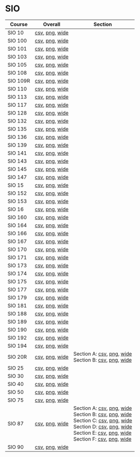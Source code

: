 # SIO

| Course | Overall | Section |
| ------ | ------- | ------- |
| SIO 10 | [csv](https://github.com/UCSD-Historical-Enrollment-Data/2024Fall/blob/main/overall/SIO%2010.csv), [png](https://raw.githubusercontent.com/UCSD-Historical-Enrollment-Data/2024Fall/main/plot_overall/SIO%2010.png), [wide](https://raw.githubusercontent.com/UCSD-Historical-Enrollment-Data/2024Fall/main/plot_overall_wide/SIO%2010.png) |  |
| SIO 100 | [csv](https://github.com/UCSD-Historical-Enrollment-Data/2024Fall/blob/main/overall/SIO%20100.csv), [png](https://raw.githubusercontent.com/UCSD-Historical-Enrollment-Data/2024Fall/main/plot_overall/SIO%20100.png), [wide](https://raw.githubusercontent.com/UCSD-Historical-Enrollment-Data/2024Fall/main/plot_overall_wide/SIO%20100.png) |  |
| SIO 101 | [csv](https://github.com/UCSD-Historical-Enrollment-Data/2024Fall/blob/main/overall/SIO%20101.csv), [png](https://raw.githubusercontent.com/UCSD-Historical-Enrollment-Data/2024Fall/main/plot_overall/SIO%20101.png), [wide](https://raw.githubusercontent.com/UCSD-Historical-Enrollment-Data/2024Fall/main/plot_overall_wide/SIO%20101.png) |  |
| SIO 103 | [csv](https://github.com/UCSD-Historical-Enrollment-Data/2024Fall/blob/main/overall/SIO%20103.csv), [png](https://raw.githubusercontent.com/UCSD-Historical-Enrollment-Data/2024Fall/main/plot_overall/SIO%20103.png), [wide](https://raw.githubusercontent.com/UCSD-Historical-Enrollment-Data/2024Fall/main/plot_overall_wide/SIO%20103.png) |  |
| SIO 105 | [csv](https://github.com/UCSD-Historical-Enrollment-Data/2024Fall/blob/main/overall/SIO%20105.csv), [png](https://raw.githubusercontent.com/UCSD-Historical-Enrollment-Data/2024Fall/main/plot_overall/SIO%20105.png), [wide](https://raw.githubusercontent.com/UCSD-Historical-Enrollment-Data/2024Fall/main/plot_overall_wide/SIO%20105.png) |  |
| SIO 108 | [csv](https://github.com/UCSD-Historical-Enrollment-Data/2024Fall/blob/main/overall/SIO%20108.csv), [png](https://raw.githubusercontent.com/UCSD-Historical-Enrollment-Data/2024Fall/main/plot_overall/SIO%20108.png), [wide](https://raw.githubusercontent.com/UCSD-Historical-Enrollment-Data/2024Fall/main/plot_overall_wide/SIO%20108.png) |  |
| SIO 109R | [csv](https://github.com/UCSD-Historical-Enrollment-Data/2024Fall/blob/main/overall/SIO%20109R.csv), [png](https://raw.githubusercontent.com/UCSD-Historical-Enrollment-Data/2024Fall/main/plot_overall/SIO%20109R.png), [wide](https://raw.githubusercontent.com/UCSD-Historical-Enrollment-Data/2024Fall/main/plot_overall_wide/SIO%20109R.png) |  |
| SIO 110 | [csv](https://github.com/UCSD-Historical-Enrollment-Data/2024Fall/blob/main/overall/SIO%20110.csv), [png](https://raw.githubusercontent.com/UCSD-Historical-Enrollment-Data/2024Fall/main/plot_overall/SIO%20110.png), [wide](https://raw.githubusercontent.com/UCSD-Historical-Enrollment-Data/2024Fall/main/plot_overall_wide/SIO%20110.png) |  |
| SIO 113 | [csv](https://github.com/UCSD-Historical-Enrollment-Data/2024Fall/blob/main/overall/SIO%20113.csv), [png](https://raw.githubusercontent.com/UCSD-Historical-Enrollment-Data/2024Fall/main/plot_overall/SIO%20113.png), [wide](https://raw.githubusercontent.com/UCSD-Historical-Enrollment-Data/2024Fall/main/plot_overall_wide/SIO%20113.png) |  |
| SIO 117 | [csv](https://github.com/UCSD-Historical-Enrollment-Data/2024Fall/blob/main/overall/SIO%20117.csv), [png](https://raw.githubusercontent.com/UCSD-Historical-Enrollment-Data/2024Fall/main/plot_overall/SIO%20117.png), [wide](https://raw.githubusercontent.com/UCSD-Historical-Enrollment-Data/2024Fall/main/plot_overall_wide/SIO%20117.png) |  |
| SIO 128 | [csv](https://github.com/UCSD-Historical-Enrollment-Data/2024Fall/blob/main/overall/SIO%20128.csv), [png](https://raw.githubusercontent.com/UCSD-Historical-Enrollment-Data/2024Fall/main/plot_overall/SIO%20128.png), [wide](https://raw.githubusercontent.com/UCSD-Historical-Enrollment-Data/2024Fall/main/plot_overall_wide/SIO%20128.png) |  |
| SIO 132 | [csv](https://github.com/UCSD-Historical-Enrollment-Data/2024Fall/blob/main/overall/SIO%20132.csv), [png](https://raw.githubusercontent.com/UCSD-Historical-Enrollment-Data/2024Fall/main/plot_overall/SIO%20132.png), [wide](https://raw.githubusercontent.com/UCSD-Historical-Enrollment-Data/2024Fall/main/plot_overall_wide/SIO%20132.png) |  |
| SIO 135 | [csv](https://github.com/UCSD-Historical-Enrollment-Data/2024Fall/blob/main/overall/SIO%20135.csv), [png](https://raw.githubusercontent.com/UCSD-Historical-Enrollment-Data/2024Fall/main/plot_overall/SIO%20135.png), [wide](https://raw.githubusercontent.com/UCSD-Historical-Enrollment-Data/2024Fall/main/plot_overall_wide/SIO%20135.png) |  |
| SIO 136 | [csv](https://github.com/UCSD-Historical-Enrollment-Data/2024Fall/blob/main/overall/SIO%20136.csv), [png](https://raw.githubusercontent.com/UCSD-Historical-Enrollment-Data/2024Fall/main/plot_overall/SIO%20136.png), [wide](https://raw.githubusercontent.com/UCSD-Historical-Enrollment-Data/2024Fall/main/plot_overall_wide/SIO%20136.png) |  |
| SIO 139 | [csv](https://github.com/UCSD-Historical-Enrollment-Data/2024Fall/blob/main/overall/SIO%20139.csv), [png](https://raw.githubusercontent.com/UCSD-Historical-Enrollment-Data/2024Fall/main/plot_overall/SIO%20139.png), [wide](https://raw.githubusercontent.com/UCSD-Historical-Enrollment-Data/2024Fall/main/plot_overall_wide/SIO%20139.png) |  |
| SIO 141 | [csv](https://github.com/UCSD-Historical-Enrollment-Data/2024Fall/blob/main/overall/SIO%20141.csv), [png](https://raw.githubusercontent.com/UCSD-Historical-Enrollment-Data/2024Fall/main/plot_overall/SIO%20141.png), [wide](https://raw.githubusercontent.com/UCSD-Historical-Enrollment-Data/2024Fall/main/plot_overall_wide/SIO%20141.png) |  |
| SIO 143 | [csv](https://github.com/UCSD-Historical-Enrollment-Data/2024Fall/blob/main/overall/SIO%20143.csv), [png](https://raw.githubusercontent.com/UCSD-Historical-Enrollment-Data/2024Fall/main/plot_overall/SIO%20143.png), [wide](https://raw.githubusercontent.com/UCSD-Historical-Enrollment-Data/2024Fall/main/plot_overall_wide/SIO%20143.png) |  |
| SIO 145 | [csv](https://github.com/UCSD-Historical-Enrollment-Data/2024Fall/blob/main/overall/SIO%20145.csv), [png](https://raw.githubusercontent.com/UCSD-Historical-Enrollment-Data/2024Fall/main/plot_overall/SIO%20145.png), [wide](https://raw.githubusercontent.com/UCSD-Historical-Enrollment-Data/2024Fall/main/plot_overall_wide/SIO%20145.png) |  |
| SIO 147 | [csv](https://github.com/UCSD-Historical-Enrollment-Data/2024Fall/blob/main/overall/SIO%20147.csv), [png](https://raw.githubusercontent.com/UCSD-Historical-Enrollment-Data/2024Fall/main/plot_overall/SIO%20147.png), [wide](https://raw.githubusercontent.com/UCSD-Historical-Enrollment-Data/2024Fall/main/plot_overall_wide/SIO%20147.png) |  |
| SIO 15 | [csv](https://github.com/UCSD-Historical-Enrollment-Data/2024Fall/blob/main/overall/SIO%2015.csv), [png](https://raw.githubusercontent.com/UCSD-Historical-Enrollment-Data/2024Fall/main/plot_overall/SIO%2015.png), [wide](https://raw.githubusercontent.com/UCSD-Historical-Enrollment-Data/2024Fall/main/plot_overall_wide/SIO%2015.png) |  |
| SIO 152 | [csv](https://github.com/UCSD-Historical-Enrollment-Data/2024Fall/blob/main/overall/SIO%20152.csv), [png](https://raw.githubusercontent.com/UCSD-Historical-Enrollment-Data/2024Fall/main/plot_overall/SIO%20152.png), [wide](https://raw.githubusercontent.com/UCSD-Historical-Enrollment-Data/2024Fall/main/plot_overall_wide/SIO%20152.png) |  |
| SIO 153 | [csv](https://github.com/UCSD-Historical-Enrollment-Data/2024Fall/blob/main/overall/SIO%20153.csv), [png](https://raw.githubusercontent.com/UCSD-Historical-Enrollment-Data/2024Fall/main/plot_overall/SIO%20153.png), [wide](https://raw.githubusercontent.com/UCSD-Historical-Enrollment-Data/2024Fall/main/plot_overall_wide/SIO%20153.png) |  |
| SIO 16 | [csv](https://github.com/UCSD-Historical-Enrollment-Data/2024Fall/blob/main/overall/SIO%2016.csv), [png](https://raw.githubusercontent.com/UCSD-Historical-Enrollment-Data/2024Fall/main/plot_overall/SIO%2016.png), [wide](https://raw.githubusercontent.com/UCSD-Historical-Enrollment-Data/2024Fall/main/plot_overall_wide/SIO%2016.png) |  |
| SIO 160 | [csv](https://github.com/UCSD-Historical-Enrollment-Data/2024Fall/blob/main/overall/SIO%20160.csv), [png](https://raw.githubusercontent.com/UCSD-Historical-Enrollment-Data/2024Fall/main/plot_overall/SIO%20160.png), [wide](https://raw.githubusercontent.com/UCSD-Historical-Enrollment-Data/2024Fall/main/plot_overall_wide/SIO%20160.png) |  |
| SIO 164 | [csv](https://github.com/UCSD-Historical-Enrollment-Data/2024Fall/blob/main/overall/SIO%20164.csv), [png](https://raw.githubusercontent.com/UCSD-Historical-Enrollment-Data/2024Fall/main/plot_overall/SIO%20164.png), [wide](https://raw.githubusercontent.com/UCSD-Historical-Enrollment-Data/2024Fall/main/plot_overall_wide/SIO%20164.png) |  |
| SIO 166 | [csv](https://github.com/UCSD-Historical-Enrollment-Data/2024Fall/blob/main/overall/SIO%20166.csv), [png](https://raw.githubusercontent.com/UCSD-Historical-Enrollment-Data/2024Fall/main/plot_overall/SIO%20166.png), [wide](https://raw.githubusercontent.com/UCSD-Historical-Enrollment-Data/2024Fall/main/plot_overall_wide/SIO%20166.png) |  |
| SIO 167 | [csv](https://github.com/UCSD-Historical-Enrollment-Data/2024Fall/blob/main/overall/SIO%20167.csv), [png](https://raw.githubusercontent.com/UCSD-Historical-Enrollment-Data/2024Fall/main/plot_overall/SIO%20167.png), [wide](https://raw.githubusercontent.com/UCSD-Historical-Enrollment-Data/2024Fall/main/plot_overall_wide/SIO%20167.png) |  |
| SIO 170 | [csv](https://github.com/UCSD-Historical-Enrollment-Data/2024Fall/blob/main/overall/SIO%20170.csv), [png](https://raw.githubusercontent.com/UCSD-Historical-Enrollment-Data/2024Fall/main/plot_overall/SIO%20170.png), [wide](https://raw.githubusercontent.com/UCSD-Historical-Enrollment-Data/2024Fall/main/plot_overall_wide/SIO%20170.png) |  |
| SIO 171 | [csv](https://github.com/UCSD-Historical-Enrollment-Data/2024Fall/blob/main/overall/SIO%20171.csv), [png](https://raw.githubusercontent.com/UCSD-Historical-Enrollment-Data/2024Fall/main/plot_overall/SIO%20171.png), [wide](https://raw.githubusercontent.com/UCSD-Historical-Enrollment-Data/2024Fall/main/plot_overall_wide/SIO%20171.png) |  |
| SIO 173 | [csv](https://github.com/UCSD-Historical-Enrollment-Data/2024Fall/blob/main/overall/SIO%20173.csv), [png](https://raw.githubusercontent.com/UCSD-Historical-Enrollment-Data/2024Fall/main/plot_overall/SIO%20173.png), [wide](https://raw.githubusercontent.com/UCSD-Historical-Enrollment-Data/2024Fall/main/plot_overall_wide/SIO%20173.png) |  |
| SIO 174 | [csv](https://github.com/UCSD-Historical-Enrollment-Data/2024Fall/blob/main/overall/SIO%20174.csv), [png](https://raw.githubusercontent.com/UCSD-Historical-Enrollment-Data/2024Fall/main/plot_overall/SIO%20174.png), [wide](https://raw.githubusercontent.com/UCSD-Historical-Enrollment-Data/2024Fall/main/plot_overall_wide/SIO%20174.png) |  |
| SIO 175 | [csv](https://github.com/UCSD-Historical-Enrollment-Data/2024Fall/blob/main/overall/SIO%20175.csv), [png](https://raw.githubusercontent.com/UCSD-Historical-Enrollment-Data/2024Fall/main/plot_overall/SIO%20175.png), [wide](https://raw.githubusercontent.com/UCSD-Historical-Enrollment-Data/2024Fall/main/plot_overall_wide/SIO%20175.png) |  |
| SIO 177 | [csv](https://github.com/UCSD-Historical-Enrollment-Data/2024Fall/blob/main/overall/SIO%20177.csv), [png](https://raw.githubusercontent.com/UCSD-Historical-Enrollment-Data/2024Fall/main/plot_overall/SIO%20177.png), [wide](https://raw.githubusercontent.com/UCSD-Historical-Enrollment-Data/2024Fall/main/plot_overall_wide/SIO%20177.png) |  |
| SIO 179 | [csv](https://github.com/UCSD-Historical-Enrollment-Data/2024Fall/blob/main/overall/SIO%20179.csv), [png](https://raw.githubusercontent.com/UCSD-Historical-Enrollment-Data/2024Fall/main/plot_overall/SIO%20179.png), [wide](https://raw.githubusercontent.com/UCSD-Historical-Enrollment-Data/2024Fall/main/plot_overall_wide/SIO%20179.png) |  |
| SIO 181 | [csv](https://github.com/UCSD-Historical-Enrollment-Data/2024Fall/blob/main/overall/SIO%20181.csv), [png](https://raw.githubusercontent.com/UCSD-Historical-Enrollment-Data/2024Fall/main/plot_overall/SIO%20181.png), [wide](https://raw.githubusercontent.com/UCSD-Historical-Enrollment-Data/2024Fall/main/plot_overall_wide/SIO%20181.png) |  |
| SIO 188 | [csv](https://github.com/UCSD-Historical-Enrollment-Data/2024Fall/blob/main/overall/SIO%20188.csv), [png](https://raw.githubusercontent.com/UCSD-Historical-Enrollment-Data/2024Fall/main/plot_overall/SIO%20188.png), [wide](https://raw.githubusercontent.com/UCSD-Historical-Enrollment-Data/2024Fall/main/plot_overall_wide/SIO%20188.png) |  |
| SIO 189 | [csv](https://github.com/UCSD-Historical-Enrollment-Data/2024Fall/blob/main/overall/SIO%20189.csv), [png](https://raw.githubusercontent.com/UCSD-Historical-Enrollment-Data/2024Fall/main/plot_overall/SIO%20189.png), [wide](https://raw.githubusercontent.com/UCSD-Historical-Enrollment-Data/2024Fall/main/plot_overall_wide/SIO%20189.png) |  |
| SIO 190 | [csv](https://github.com/UCSD-Historical-Enrollment-Data/2024Fall/blob/main/overall/SIO%20190.csv), [png](https://raw.githubusercontent.com/UCSD-Historical-Enrollment-Data/2024Fall/main/plot_overall/SIO%20190.png), [wide](https://raw.githubusercontent.com/UCSD-Historical-Enrollment-Data/2024Fall/main/plot_overall_wide/SIO%20190.png) |  |
| SIO 192 | [csv](https://github.com/UCSD-Historical-Enrollment-Data/2024Fall/blob/main/overall/SIO%20192.csv), [png](https://raw.githubusercontent.com/UCSD-Historical-Enrollment-Data/2024Fall/main/plot_overall/SIO%20192.png), [wide](https://raw.githubusercontent.com/UCSD-Historical-Enrollment-Data/2024Fall/main/plot_overall_wide/SIO%20192.png) |  |
| SIO 194 | [csv](https://github.com/UCSD-Historical-Enrollment-Data/2024Fall/blob/main/overall/SIO%20194.csv), [png](https://raw.githubusercontent.com/UCSD-Historical-Enrollment-Data/2024Fall/main/plot_overall/SIO%20194.png), [wide](https://raw.githubusercontent.com/UCSD-Historical-Enrollment-Data/2024Fall/main/plot_overall_wide/SIO%20194.png) |  |
| SIO 20R | [csv](https://github.com/UCSD-Historical-Enrollment-Data/2024Fall/blob/main/overall/SIO%2020R.csv), [png](https://raw.githubusercontent.com/UCSD-Historical-Enrollment-Data/2024Fall/main/plot_overall/SIO%2020R.png), [wide](https://raw.githubusercontent.com/UCSD-Historical-Enrollment-Data/2024Fall/main/plot_overall_wide/SIO%2020R.png) | Section A: [csv](https://github.com/UCSD-Historical-Enrollment-Data/2024Fall/blob/main/section/SIO%2020R_A.csv), [png](https://raw.githubusercontent.com/UCSD-Historical-Enrollment-Data/2024Fall/main/plot_section/SIO%2020R_A.png), [wide](https://raw.githubusercontent.com/UCSD-Historical-Enrollment-Data/2024Fall/main/plot_section_wide/SIO%2020R_A.png)<br>Section B: [csv](https://github.com/UCSD-Historical-Enrollment-Data/2024Fall/blob/main/section/SIO%2020R_B.csv), [png](https://raw.githubusercontent.com/UCSD-Historical-Enrollment-Data/2024Fall/main/plot_section/SIO%2020R_B.png), [wide](https://raw.githubusercontent.com/UCSD-Historical-Enrollment-Data/2024Fall/main/plot_section_wide/SIO%2020R_B.png) |
| SIO 25 | [csv](https://github.com/UCSD-Historical-Enrollment-Data/2024Fall/blob/main/overall/SIO%2025.csv), [png](https://raw.githubusercontent.com/UCSD-Historical-Enrollment-Data/2024Fall/main/plot_overall/SIO%2025.png), [wide](https://raw.githubusercontent.com/UCSD-Historical-Enrollment-Data/2024Fall/main/plot_overall_wide/SIO%2025.png) |  |
| SIO 30 | [csv](https://github.com/UCSD-Historical-Enrollment-Data/2024Fall/blob/main/overall/SIO%2030.csv), [png](https://raw.githubusercontent.com/UCSD-Historical-Enrollment-Data/2024Fall/main/plot_overall/SIO%2030.png), [wide](https://raw.githubusercontent.com/UCSD-Historical-Enrollment-Data/2024Fall/main/plot_overall_wide/SIO%2030.png) |  |
| SIO 40 | [csv](https://github.com/UCSD-Historical-Enrollment-Data/2024Fall/blob/main/overall/SIO%2040.csv), [png](https://raw.githubusercontent.com/UCSD-Historical-Enrollment-Data/2024Fall/main/plot_overall/SIO%2040.png), [wide](https://raw.githubusercontent.com/UCSD-Historical-Enrollment-Data/2024Fall/main/plot_overall_wide/SIO%2040.png) |  |
| SIO 50 | [csv](https://github.com/UCSD-Historical-Enrollment-Data/2024Fall/blob/main/overall/SIO%2050.csv), [png](https://raw.githubusercontent.com/UCSD-Historical-Enrollment-Data/2024Fall/main/plot_overall/SIO%2050.png), [wide](https://raw.githubusercontent.com/UCSD-Historical-Enrollment-Data/2024Fall/main/plot_overall_wide/SIO%2050.png) |  |
| SIO 75 | [csv](https://github.com/UCSD-Historical-Enrollment-Data/2024Fall/blob/main/overall/SIO%2075.csv), [png](https://raw.githubusercontent.com/UCSD-Historical-Enrollment-Data/2024Fall/main/plot_overall/SIO%2075.png), [wide](https://raw.githubusercontent.com/UCSD-Historical-Enrollment-Data/2024Fall/main/plot_overall_wide/SIO%2075.png) |  |
| SIO 87 | [csv](https://github.com/UCSD-Historical-Enrollment-Data/2024Fall/blob/main/overall/SIO%2087.csv), [png](https://raw.githubusercontent.com/UCSD-Historical-Enrollment-Data/2024Fall/main/plot_overall/SIO%2087.png), [wide](https://raw.githubusercontent.com/UCSD-Historical-Enrollment-Data/2024Fall/main/plot_overall_wide/SIO%2087.png) | Section A: [csv](https://github.com/UCSD-Historical-Enrollment-Data/2024Fall/blob/main/section/SIO%2087_A.csv), [png](https://raw.githubusercontent.com/UCSD-Historical-Enrollment-Data/2024Fall/main/plot_section/SIO%2087_A.png), [wide](https://raw.githubusercontent.com/UCSD-Historical-Enrollment-Data/2024Fall/main/plot_section_wide/SIO%2087_A.png)<br>Section B: [csv](https://github.com/UCSD-Historical-Enrollment-Data/2024Fall/blob/main/section/SIO%2087_B.csv), [png](https://raw.githubusercontent.com/UCSD-Historical-Enrollment-Data/2024Fall/main/plot_section/SIO%2087_B.png), [wide](https://raw.githubusercontent.com/UCSD-Historical-Enrollment-Data/2024Fall/main/plot_section_wide/SIO%2087_B.png)<br>Section C: [csv](https://github.com/UCSD-Historical-Enrollment-Data/2024Fall/blob/main/section/SIO%2087_C.csv), [png](https://raw.githubusercontent.com/UCSD-Historical-Enrollment-Data/2024Fall/main/plot_section/SIO%2087_C.png), [wide](https://raw.githubusercontent.com/UCSD-Historical-Enrollment-Data/2024Fall/main/plot_section_wide/SIO%2087_C.png)<br>Section D: [csv](https://github.com/UCSD-Historical-Enrollment-Data/2024Fall/blob/main/section/SIO%2087_D.csv), [png](https://raw.githubusercontent.com/UCSD-Historical-Enrollment-Data/2024Fall/main/plot_section/SIO%2087_D.png), [wide](https://raw.githubusercontent.com/UCSD-Historical-Enrollment-Data/2024Fall/main/plot_section_wide/SIO%2087_D.png)<br>Section E: [csv](https://github.com/UCSD-Historical-Enrollment-Data/2024Fall/blob/main/section/SIO%2087_E.csv), [png](https://raw.githubusercontent.com/UCSD-Historical-Enrollment-Data/2024Fall/main/plot_section/SIO%2087_E.png), [wide](https://raw.githubusercontent.com/UCSD-Historical-Enrollment-Data/2024Fall/main/plot_section_wide/SIO%2087_E.png)<br>Section F: [csv](https://github.com/UCSD-Historical-Enrollment-Data/2024Fall/blob/main/section/SIO%2087_F.csv), [png](https://raw.githubusercontent.com/UCSD-Historical-Enrollment-Data/2024Fall/main/plot_section/SIO%2087_F.png), [wide](https://raw.githubusercontent.com/UCSD-Historical-Enrollment-Data/2024Fall/main/plot_section_wide/SIO%2087_F.png) |
| SIO 90 | [csv](https://github.com/UCSD-Historical-Enrollment-Data/2024Fall/blob/main/overall/SIO%2090.csv), [png](https://raw.githubusercontent.com/UCSD-Historical-Enrollment-Data/2024Fall/main/plot_overall/SIO%2090.png), [wide](https://raw.githubusercontent.com/UCSD-Historical-Enrollment-Data/2024Fall/main/plot_overall_wide/SIO%2090.png) |  |
